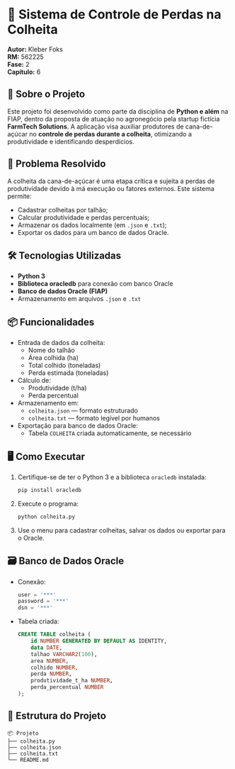 # 🌾 Sistema de Controle de Perdas na Colheita

**Autor:** Kleber Foks  
**RM:** 562225  
**Fase:** 2  
**Capítulo:** 6

## 🧠 Sobre o Projeto

Este projeto foi desenvolvido como parte da disciplina de **Python e além** na FIAP, dentro da proposta de atuação no agronegócio pela startup fictícia **FarmTech Solutions**. A aplicação visa auxiliar produtores de cana-de-açúcar no **controle de perdas durante a colheita**, otimizando a produtividade e identificando desperdícios.

## 🎯 Problema Resolvido

A colheita da cana-de-açúcar é uma etapa crítica e sujeita a perdas de produtividade devido à má execução ou fatores externos. Este sistema permite:

- Cadastrar colheitas por talhão;
- Calcular produtividade e perdas percentuais;
- Armazenar os dados localmente (em `.json` e `.txt`);
- Exportar os dados para um banco de dados Oracle.

## 🛠️ Tecnologias Utilizadas

- **Python 3**
- **Biblioteca oracledb** para conexão com banco Oracle
- **Banco de dados Oracle (FIAP)**
- Armazenamento em arquivos `.json` e `.txt`

## 📦 Funcionalidades

- Entrada de dados da colheita:
  - Nome do talhão
  - Área colhida (ha)
  - Total colhido (toneladas)
  - Perda estimada (toneladas)
- Cálculo de:
  - Produtividade (t/ha)
  - Perda percentual
- Armazenamento em:
  - `colheita.json` — formato estruturado
  - `colheita.txt` — formato legível por humanos
- Exportação para banco de dados Oracle:
  - Tabela `COLHEITA` criada automaticamente, se necessário

## 🖥️ Como Executar

1. Certifique-se de ter o Python 3 e a biblioteca `oracledb` instalada:
   ```bash
   pip install oracledb
   ```

2. Execute o programa:
   ```bash
   python colheita.py
   ```

3. Use o menu para cadastrar colheitas, salvar os dados ou exportar para o Oracle.

## 🗃️ Banco de Dados Oracle

- Conexão:
   ```python
   user = '***'
   password = '***'
   dsn = '***'
   ```

- Tabela criada:
   ```sql
   CREATE TABLE colheita (
       id NUMBER GENERATED BY DEFAULT AS IDENTITY,
       data DATE,
       talhao VARCHAR2(100),
       area NUMBER,
       colhido NUMBER,
       perda NUMBER,
       produtividade_t_ha NUMBER,
       perda_percentual NUMBER
   );
   ```

## 📁 Estrutura do Projeto

```
📦 Projeto
├── colheita.py
├── colheita.json
├── colheita.txt
└── README.md
```

